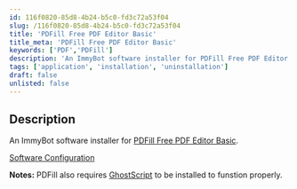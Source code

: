 ```yaml
---
id: 116f0820-85d8-4b24-b5c0-fd3c72a53f04
slug: /116f0820-85d8-4b24-b5c0-fd3c72a53f04
title: 'PDFill Free PDF Editor Basic'
title_meta: 'PDFill Free PDF Editor Basic'
keywords: ['PDF','PDFill']
description: 'An ImmyBot software installer for PDFill Free PDF Editor Basic'
tags: ['application', 'installation', 'uninstallation']
draft: false
unlisted: false
---
```


## Description

An ImmyBot software installer for [PDFill Free PDF Editor Basic](https://www.plotsoft.com/download.html).

[Software Configuration](https://github.com/ProVal-Tech/immybot/blob/main/software/pdfill-free-pdf-editor-basic.toml)

**Notes:** PDFill also requires [GhostScript](https://github.com/ProVal-Tech/immybot/blob/main/software/ghost-script.toml) to be installed to funstion properly.
